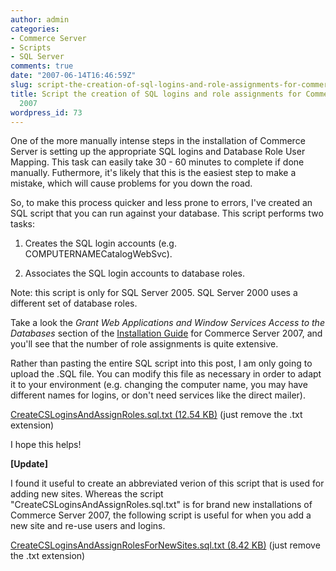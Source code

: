 ```yaml
---
author: admin
categories:
- Commerce Server
- Scripts
- SQL Server
comments: true
date: "2007-06-14T16:46:59Z"
slug: script-the-creation-of-sql-logins-and-role-assignments-for-commerce-server-2007
title: Script the creation of SQL logins and role assignments for Commerce Server
  2007
wordpress_id: 73
---
```


One of the more manually intense steps in the installation of Commerce Server is setting up the appropriate SQL logins and Database Role User Mapping. This task can easily take 30 - 60 minutes to complete if done manually. Futhermore, it's likely that this is the easiest step to make a mistake, which will cause problems for you down the road.

So, to make this process quicker and less prone to errors, I've created an SQL script that you can run against your database. This script performs two tasks:

1. Creates the SQL login accounts (e.g. COMPUTERNAMECatalogWebSvc).

2. Associates the SQL login accounts to database roles.

Note: this script is only for SQL Server 2005. SQL Server 2000 uses a different set of database roles.

Take a look the _Grant Web Applications and Window Services Access to the Databases_ section of the [Installation Guide](http://go.microsoft.com/fwlink/?LinkID=57268) for Commerce Server 2007, and you'll see that the number of role assignments is quite extensive.

Rather than pasting the entire SQL script into this post, I am only going to upload the .SQL file. You can modify this file as necessary in order to adapt it to your environment (e.g. changing the computer name, you may have different names for logins, or don't need services like the direct mailer).

[CreateCSLoginsAndAssignRoles.sql.txt (12.54 KB)](https://wadewegner.blob.core.windows.net/wordpress/content/binary/CreateCSLoginsAndAssignRoles.sql.txt) (just remove the .txt extension)

I hope this helps!

**[Update]**

I found it useful to create an abbreviated verion of this script that is used for adding new sites. Whereas the script "CreateCSLoginsAndAssignRoles.sql.txt" is for brand new installations of Commerce Server 2007, the following script is useful for when you add a new site and re-use users and logins.

[CreateCSLoginsAndAssignRolesForNewSites.sql.txt (8.42 KB)](https://wadewegner.blob.core.windows.net/wordpress/content/binary/CreateCSLoginsAndAssignRolesForNewSites.sql.txt) (just remove the .txt extension)